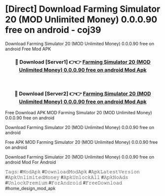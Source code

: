 # [Direct] Download Farming Simulator 20 (MOD Unlimited Money) 0.0.0.90 free on android - coj39
Download Farming Simulator 20 (MOD Unlimited Money) 0.0.0.90 free on android Free Mod APK

<div align="center">
<h3>🔴 Download [Server1] 👉👉 <a href="https://apk-comot.site?title=Farming_Simulator_20_(MOD_Unlimited_Money)_0.0.0.90_free_on_android">Farming Simulator 20 (MOD Unlimited Money) 0.0.0.90 free on android Mod Apk</a></h3><br>

<h3>🔴 Download [Server2] 👉👉 <a href="https://apk-comot.site?title=Farming_Simulator_20_(MOD_Unlimited_Money)_0.0.0.90_free_on_android">Farming Simulator 20 (MOD Unlimited Money) 0.0.0.90 free on android Mod Apk</a></h3>
</div>


Free Download APK MOD Farming Simulator 20 (MOD Unlimited Money) 0.0.0.90 free on android

Download Farming Simulator 20 (MOD Unlimited Money) 0.0.0.90 free on android 

Free APK MOD Farming Simulator 20 (MOD Unlimited Money) 0.0.0.90 free on android 

Download Farming Simulator 20 (MOD Unlimited Money) 0.0.0.90 free on android Mod For Android

𝚃𝚊𝚐𝚜: #𝙼𝚘𝚍𝙰𝚙𝚔 #𝙳𝚘𝚠𝚗𝚕𝚘𝚊𝚍𝙼𝚘𝚍𝙰𝚙𝚔 #𝙰𝚙𝚔𝙻𝚊𝚝𝚎𝚜𝚝𝚅𝚎𝚛𝚜𝚒𝚘𝚗 #𝙰𝚙𝚔𝚄𝚗𝚕𝚒𝚖𝚒𝚝𝚎𝚍𝙼𝚘𝚗𝚎𝚢 #𝙰𝚙𝚔𝚄𝚗𝚕𝚘𝚌𝚔𝙰𝚕𝚕 #𝙰𝚙𝚔𝙽𝚘𝙰𝚍𝚜 #𝚄𝚗𝚕𝚘𝚌𝚔𝙿𝚛𝚎𝚖𝚒𝚞𝚖 #𝙵𝚘𝚛𝙰𝚗𝚍𝚛𝚘𝚒𝚍 #𝙵𝚛𝚎𝚎𝙳𝚘𝚠𝚗𝚕𝚘𝚊𝚍 #home_design_mod_apk